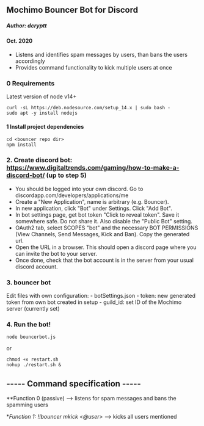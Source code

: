 ## Mochimo Bouncer Bot for Discord
##### Author: dcryptt
#### Oct. 2020

- Listens and identifies spam messages by users, than bans the users accordingly
- Provides command functionality to kick multiple users at once


### 0 Requirements ###
Latest version of node v14+
```
curl -sL https://deb.nodesource.com/setup_14.x | sudo bash -
sudo apt -y install nodejs
```

#### 1 Install project dependencies
```
cd <bouncer repo dir>
npm install
```

### 2. Create discord bot: https://www.digitaltrends.com/gaming/how-to-make-a-discord-bot/ (up to step 5)
- You should be logged into your own discord. Go to discordapp.com/developers/applications/me
- Create a "New Application", name is arbitrary (e.g. Bouncer).
- In new application, click "Bot" under Settings. Click "Add Bot".
- In bot settings page, get bot token "Click to reveal token". Save it somewhere safe. Do not share it. Also disable the "Public Bot" setting.
- OAuth2 tab, select SCOPES "bot" and the necessary BOT PERMISSIONS (View Channels, Send Messages, Kick and Ban). Copy the generated url.
- Open the URL in a browser. This should open a discord page where you can invite the bot to your server.
- Once done, check that the bot account is in the server from your usual discord account.


### 3. bouncer bot
Edit files with own configuration:
    - botSettings.json
      - token: new generated token from own bot created in setup
      - guild_id: set ID of the Mochimo server (currently set)

### 4. Run the bot!
```
node bouncerbot.js
```
or 
```
chmod +x restart.sh
nohup ./restart.sh &
```



## ----- Command specification -----
**Function 0 (passive)
--> listens for spam messages and bans the spamming users

**Function 1: !!bouncer mkick <@user*>
--> kicks all users mentioned

